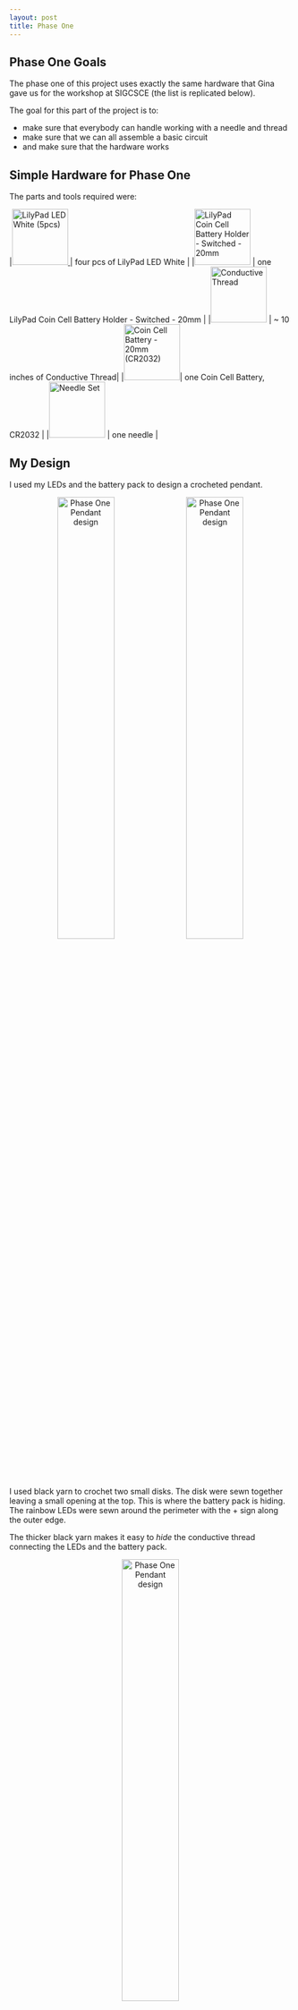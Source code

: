 ```yaml
---
layout: post
title: Phase One
---
```


## Phase One Goals

The phase one of this project uses exactly the same hardware that Gina gave
us for the workshop at SIGCSCE (the list is replicated below).

The goal for this part of the project is to:
- make sure that everybody can handle working with a needle and thread
- make sure that we can all assemble a basic circuit
- and make sure that the hardware works


## Simple Hardware for Phase One

The parts and tools required were:

|<a href="https://www.sparkfun.com/products/13902" target="_blank"><img src="https://cdn.sparkfun.com//assets/parts/1/1/5/5/5/13902-01a.jpg" alt="LilyPad LED White (5pcs)" width="100px"/> </a> | four pcs of LilyPad LED White |
|<a href="https://www.sparkfun.com/products/13883" target="_blank"><img src="https://cdn.sparkfun.com//assets/parts/1/1/5/1/7/13883-02.jpg" alt="LilyPad Coin Cell Battery Holder - Switched - 20mm" width="100px"/></a> | one LilyPad Coin Cell Battery Holder - Switched - 20mm |
|<a href="https://www.sparkfun.com/products/11791" target="_blank"><img src="https://cdn.sparkfun.com//assets/parts/8/0/7/2/11791-01.jpg" alt="Conductive Thread" width="100px"/></a> | ~ 10 inches of Conductive Thread|
|<a href="https://www.sparkfun.com/products/338" target="_blank"><img src="https://cdn.sparkfun.com//assets/parts/2/6/4/00338-07_replace.jpg" alt="Coin Cell Battery - 20mm (CR2032)" width="100px" /></a>| one Coin Cell Battery, CR2032 |
|<a href="https://www.sparkfun.com/products/10405" target="_blank"><img src="https://cdn.sparkfun.com//assets/parts/4/8/7/5/10405-04b.jpg" alt="Needle Set" width="100px"/></a> | one needle |



<!--more-->

## My Design


I used my LEDs and the battery pack to design a crocheted pendant.

<center>
<img src="{{ site.url }}/images/phase_one_pendant.jpg" alt="Phase One Pendant design" width="45%"/>
<img src="{{ site.url }}/images/phase_one_pendant_flat.jpg" alt="Phase One Pendant design" width="45%">
</center>

I used black yarn to crochet two small disks. The disk were sewn together leaving a small opening at the top. This is where the battery pack is hiding.
The rainbow LEDs were sewn around the perimeter with the + sign along the outer edge.

The thicker black yarn makes it easy to _hide_ the conductive thread connecting the LEDs and the battery pack.

<center>
<img src="{{ site.url }}/images/phase_one_pendant_closeup.jpg" alt="Phase One Pendant design" width="45%"/>
</center>

Once the pendant was assembled and the battery was in, I discovered that turning it _backwards_ gives a really cool rainbow glow effect.

<center>
<img src="{{ site.url }}/images/phase_one_pendant_reversed_closeup.jpg" alt="Phase One Pendant design" width="45%"/>
<img src="{{ site.url }}/images/phase_one_pendant_reversed_flat.jpg" alt="Phase One Pendant design" width="45%"/>

<img src="{{ site.url }}/images/phase_one_pendant_reversed.jpg" alt="Phase One Pendant design" width="45%"/>

</center>
